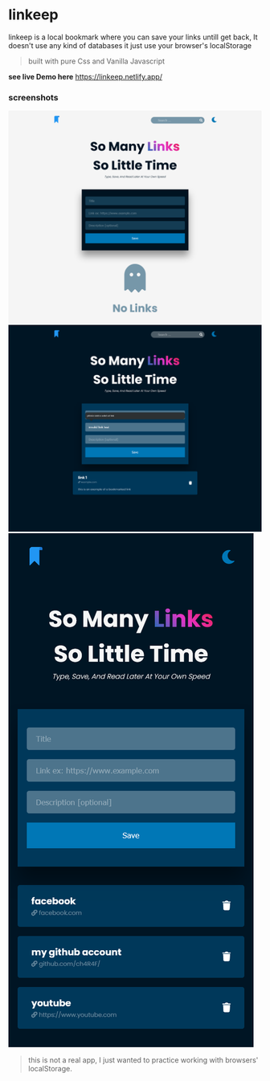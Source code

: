 # linkeep
linkeep is a local bookmark where you can save your links untill get back, It doesn't use any kind of databases it just use your browser's localStorage
> built with pure Css and Vanilla Javascript

**see live Demo here** https://linkeep.netlify.app/
### screenshots
![desktop screen dark mode with input alert](./images/desktop-screen-light.png)
![desktop screen light mode](./images/desktop-screen-dark.png)
![phone screen dark mode](./images/phone-screen.png)

> this is not a real app, I just wanted to practice working with browsers' localStorage.
